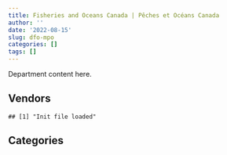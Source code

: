 ```yaml
---
title: Fisheries and Oceans Canada | Pêches et Océans Canada
author: ''
date: '2022-08-15'
slug: dfo-mpo
categories: []
tags: []
---
```


<script src="/rmarkdown-libs/htmlwidgets/htmlwidgets.js"></script>
<link href="/rmarkdown-libs/datatables-css/datatables-crosstalk.css" rel="stylesheet" />
<script src="/rmarkdown-libs/datatables-binding/datatables.js"></script>
<script src="/rmarkdown-libs/jquery/jquery-3.6.0.min.js"></script>
<link href="/rmarkdown-libs/dt-core-bootstrap/css/dataTables.bootstrap.min.css" rel="stylesheet" />
<link href="/rmarkdown-libs/dt-core-bootstrap/css/dataTables.bootstrap.extra.css" rel="stylesheet" />
<script src="/rmarkdown-libs/dt-core-bootstrap/js/jquery.dataTables.min.js"></script>
<script src="/rmarkdown-libs/dt-core-bootstrap/js/dataTables.bootstrap.min.js"></script>
<link href="/rmarkdown-libs/crosstalk/css/crosstalk.min.css" rel="stylesheet" />
<script src="/rmarkdown-libs/crosstalk/js/crosstalk.min.js"></script>
<script src="/rmarkdown-libs/htmlwidgets/htmlwidgets.js"></script>
<link href="/rmarkdown-libs/datatables-css/datatables-crosstalk.css" rel="stylesheet" />
<script src="/rmarkdown-libs/datatables-binding/datatables.js"></script>
<script src="/rmarkdown-libs/jquery/jquery-3.6.0.min.js"></script>
<link href="/rmarkdown-libs/dt-core-bootstrap/css/dataTables.bootstrap.min.css" rel="stylesheet" />
<link href="/rmarkdown-libs/dt-core-bootstrap/css/dataTables.bootstrap.extra.css" rel="stylesheet" />
<script src="/rmarkdown-libs/dt-core-bootstrap/js/jquery.dataTables.min.js"></script>
<script src="/rmarkdown-libs/dt-core-bootstrap/js/dataTables.bootstrap.min.js"></script>
<link href="/rmarkdown-libs/crosstalk/css/crosstalk.min.css" rel="stylesheet" />
<script src="/rmarkdown-libs/crosstalk/js/crosstalk.min.js"></script>

Department content here.

## Vendors

    ## [1] "Init file loaded"

<div id="htmlwidget-1" style="width:100%;height:auto;" class="datatables html-widget"></div>
<script type="application/json" data-for="htmlwidget-1">{"x":{"style":"bootstrap","filter":"none","vertical":false,"data":[["<a href=\"/vendors/2220742_ontario/\">2220742 ONTARIO<\/a>","<a href=\"/vendors/3d_datacomm/\">3D DATACOMM<\/a>","<a href=\"/vendors/4plan_consulting/\">4PLAN CONSULTING<\/a>","<a href=\"/vendors/851791_nwt/\">851791 NWT<\/a>","<a href=\"/vendors/abb/\">ABB<\/a>","<a href=\"/vendors/acart_communications/\">ACART COMMUNICATIONS<\/a>","<a href=\"/vendors/access_2_networks/\">ACCESS 2 NETWORKS<\/a>","<a href=\"/vendors/acklands_grainger/\">ACKLANDS GRAINGER<\/a>","<a href=\"/vendors/adapt_pharma_canada/\">ADAPT PHARMA CANADA<\/a>","<a href=\"/vendors/adobe/\">ADOBE<\/a>","<a href=\"/vendors/adrm_technology_consulting/\">ADRM TECHNOLOGY CONSULTING<\/a>","<a href=\"/vendors/advanced_business_interiors/\">ADVANCED BUSINESS INTERIORS<\/a>","<a href=\"/vendors/advanced_chippewa_technologies/\">ADVANCED CHIPPEWA TECHNOLOGIES<\/a>","<a href=\"/vendors/aecom/\">AECOM<\/a>","<a href=\"/vendors/aero_feu/\">AERO FEU<\/a>","<a href=\"/vendors/afc_industries/\">AFC INDUSTRIES<\/a>","<a href=\"/vendors/afn_engineering/\">AFN ENGINEERING<\/a>","<a href=\"/vendors/agilent/\">AGILENT<\/a>","<a href=\"/vendors/air_tindi/\">AIR TINDI<\/a>","<a href=\"/vendors/airbus/\">AIRBUS<\/a>","<a href=\"/vendors/allied_shipbuilders/\">ALLIED SHIPBUILDERS<\/a>","<a href=\"/vendors/als_canada/\">ALS CANADA<\/a>","<a href=\"/vendors/altis_human_resources/\">ALTIS HUMAN RESOURCES<\/a>","<a href=\"/vendors/alva_construction/\">ALVA CONSTRUCTION<\/a>","<a href=\"/vendors/american_bureau_of_shipping/\">AMERICAN BUREAU OF SHIPPING<\/a>","<a href=\"/vendors/amtek_engineering/\">AMTEK ENGINEERING<\/a>","<a href=\"/vendors/anixter_canada/\">ANIXTER CANADA<\/a>","<a href=\"/vendors/aon_reed_stenhouse/\">AON REED STENHOUSE<\/a>","<a href=\"/vendors/applied_electonics/\">APPLIED ELECTONICS<\/a>","<a href=\"/vendors/apron_fuel_services/\">APRON FUEL SERVICES<\/a>","<a href=\"/vendors/aqua_guard_spill_response/\">AQUA GUARD SPILL RESPONSE<\/a>","<a href=\"/vendors/aqua_lung_canada/\">AQUA LUNG CANADA<\/a>","<a href=\"/vendors/architecture_49/\">ARCHITECTURE 49<\/a>","<a href=\"/vendors/arctic_canada_construction/\">ARCTIC CANADA CONSTRUCTION<\/a>","<a href=\"/vendors/ardent_global/\">ARDENT GLOBAL<\/a>","<a href=\"/vendors/artemp_personnel_services/\">ARTEMP PERSONNEL SERVICES<\/a>","<a href=\"/vendors/asokan_business_interiors/\">ASOKAN BUSINESS INTERIORS<\/a>","<a href=\"/vendors/atco/\">ATCO<\/a>","<a href=\"/vendors/atlantic_business_interiors/\">ATLANTIC BUSINESS INTERIORS<\/a>","<a href=\"/vendors/atlantic_towing/\">ATLANTIC TOWING<\/a>","<a href=\"/vendors/atlantica_mechanical_contractors/\">ATLANTICA MECHANICAL CONTRACTORS<\/a>","<a href=\"/vendors/ats_services/\">ATS SERVICES<\/a>","<a href=\"/vendors/av_tech/\">AV TECH<\/a>","<a href=\"/vendors/avi_spl_canada/\">AVI SPL CANADA<\/a>","<a href=\"/vendors/avjet_holding/\">AVJET HOLDING<\/a>","<a href=\"/vendors/avondale_construction/\">AVONDALE CONSTRUCTION<\/a>","<a href=\"/vendors/azimuth_consulting_group/\">AZIMUTH CONSULTING GROUP<\/a>","<a href=\"/vendors/b_r_enterprises/\">B R ENTERPRISES<\/a>","<a href=\"/vendors/balodis/\">BALODIS<\/a>","<a href=\"/vendors/bargreen_ellingson/\">BARGREEN ELLINGSON<\/a>","<a href=\"/vendors/bc_hydro/\">BC HYDRO<\/a>","<a href=\"/vendors/bdo_canada/\">BDO CANADA<\/a>","<a href=\"/vendors/beaver_air_charter_consultants/\">BEAVER AIR CHARTER CONSULTANTS<\/a>","<a href=\"/vendors/bell_canada/\">BELL CANADA<\/a>","<a href=\"/vendors/bell_textron/\">BELL TEXTRON<\/a>","<a href=\"/vendors/biomerieux_canada/\">BIOMERIEUX CANADA<\/a>","<a href=\"/vendors/bisson_fortin_architecture/\">BISSON FORTIN ARCHITECTURE<\/a>","<a href=\"/vendors/black_mcdonald/\">BLACK MCDONALD<\/a>","<a href=\"/vendors/bluewave_energy/\">BLUEWAVE ENERGY<\/a>","<a href=\"/vendors/blumetric_environmental/\">BLUMETRIC ENVIRONMENTAL<\/a>","<a href=\"/vendors/bmt_fleet_technology/\">BMT FLEET TECHNOLOGY<\/a>","<a href=\"/vendors/bombardier/\">BOMBARDIER<\/a>","<a href=\"/vendors/brandt_tractor/\">BRANDT TRACTOR<\/a>","<a href=\"/vendors/broadnet_telecom/\">BROADNET TELECOM<\/a>","<a href=\"/vendors/broadwater_industries/\">BROADWATER INDUSTRIES<\/a>","<a href=\"/vendors/bronswerk_marine/\">BRONSWERK MARINE<\/a>","<a href=\"/vendors/bronte_construction_port_dalhousie_rehabilitation_trust_account/\">BRONTE CONSTRUCTION PORT DALHOUSIE REHABILITATION TRUST ACCOUNT<\/a>","<a href=\"/vendors/brook_construction/\">BROOK CONSTRUCTION<\/a>","<a href=\"/vendors/brookfield_global_integrated_solutions/\">BROOKFIELD GLOBAL INTEGRATED SOLUTIONS<\/a>","<a href=\"/vendors/bureau_veritas_canada/\">BUREAU VERITAS CANADA<\/a>","<a href=\"/vendors/c_core/\">C CORE<\/a>","<a href=\"/vendors/cae/\">CAE<\/a>","<a href=\"/vendors/calian/\">CALIAN<\/a>","<a href=\"/vendors/campbell_scientific_canada/\">CAMPBELL SCIENTIFIC CANADA<\/a>","<a href=\"/vendors/can_am_platforms_construction/\">CAN AM PLATFORMS CONSTRUCTION<\/a>","<a href=\"/vendors/canadian_corps_of_commissionaires/\">CANADIAN CORPS OF COMMISSIONAIRES<\/a>","<a href=\"/vendors/canadian_fishing_company/\">CANADIAN FISHING COMPANY<\/a>","<a href=\"/vendors/canadian_helicopters/\">CANADIAN HELICOPTERS<\/a>","<a href=\"/vendors/canadian_maritime_engineering/\">CANADIAN MARITIME ENGINEERING<\/a>","<a href=\"/vendors/canadian_north/\">CANADIAN NORTH<\/a>","<a href=\"/vendors/canadyne_technologies/\">CANADYNE TECHNOLOGIES<\/a>","<a href=\"/vendors/canam_ponts_canada/\">CANAM PONTS CANADA<\/a>","<a href=\"/vendors/canon/\">CANON<\/a>","<a href=\"/vendors/cansel_survey_equipment/\">CANSEL SURVEY EQUIPMENT<\/a>","<a href=\"/vendors/carleton_university/\">CARLETON UNIVERSITY<\/a>","<a href=\"/vendors/caro_analytical_services/\">CARO ANALYTICAL SERVICES<\/a>","<a href=\"/vendors/cbci_telecom/\">CBCI TELECOM<\/a>","<a href=\"/vendors/cbcl/\">CBCL<\/a>","<a href=\"/vendors/ccm_construction/\">CCM CONSTRUCTION<\/a>","<a href=\"/vendors/cdw_canada/\">CDW CANADA<\/a>","<a href=\"/vendors/cgi/\">CGI<\/a>","<a href=\"/vendors/chantier_davie_canada/\">CHANTIER DAVIE CANADA<\/a>","<a href=\"/vendors/chantier_naval_forillon/\">CHANTIER NAVAL FORILLON<\/a>","<a href=\"/vendors/charron_human_resources/\">CHARRON HUMAN RESOURCES<\/a>","<a href=\"/vendors/chevron/\">CHEVRON<\/a>","<a href=\"/vendors/cima/\">CIMA<\/a>","<a href=\"/vendors/cistel_technology/\">CISTEL TECHNOLOGY<\/a>","<a href=\"/vendors/click_networks/\">CLICK NETWORKS<\/a>","<a href=\"/vendors/cnw_group/\">CNW GROUP<\/a>","<a href=\"/vendors/coady_construction_excavating/\">COADY CONSTRUCTION EXCAVATING<\/a>","<a href=\"/vendors/coastal_restoration_masonry/\">COASTAL RESTORATION MASONRY<\/a>","<a href=\"/vendors/cofomo/\">COFOMO<\/a>","<a href=\"/vendors/colliers_project_leaders/\">COLLIERS PROJECT LEADERS<\/a>","<a href=\"/vendors/conexsys/\">CONEXSYS<\/a>","<a href=\"/vendors/conoscenti_technologies/\">CONOSCENTI TECHNOLOGIES<\/a>","<a href=\"/vendors/construction_bugere/\">CONSTRUCTION BUGERE<\/a>","<a href=\"/vendors/construction_jessiko/\">CONSTRUCTION JESSIKO<\/a>","<a href=\"/vendors/construction_lfg/\">CONSTRUCTION LFG<\/a>","<a href=\"/vendors/contract_community/\">CONTRACT COMMUNITY<\/a>","<a href=\"/vendors/copcan_civil/\">COPCAN CIVIL<\/a>","<a href=\"/vendors/cossette_communications/\">COSSETTE COMMUNICATIONS<\/a>","<a href=\"/vendors/cpcs_transcom/\">CPCS TRANSCOM<\/a>","<a href=\"/vendors/csdc_systems/\">CSDC SYSTEMS<\/a>","<a href=\"/vendors/cullen_diesel_power/\">CULLEN DIESEL POWER<\/a>","<a href=\"/vendors/cummins_canada/\">CUMMINS CANADA<\/a>","<a href=\"/vendors/d_f_barnes/\">D F BARNES<\/a>","<a href=\"/vendors/daimler/\">DAIMLER<\/a>","<a href=\"/vendors/dalcon_constructors/\">DALCON CONSTRUCTORS<\/a>","<a href=\"/vendors/dalhousie_university/\">DALHOUSIE UNIVERSITY<\/a>","<a href=\"/vendors/dalian_enterprises/\">DALIAN ENTERPRISES<\/a>","<a href=\"/vendors/dasco_equipment/\">DASCO EQUIPMENT<\/a>","<a href=\"/vendors/dbc_marine_safety_systems/\">DBC MARINE SAFETY SYSTEMS<\/a>","<a href=\"/vendors/dean_construction_company/\">DEAN CONSTRUCTION COMPANY<\/a>","<a href=\"/vendors/decisive_technologies/\">DECISIVE TECHNOLOGIES<\/a>","<a href=\"/vendors/delco_automation/\">DELCO AUTOMATION<\/a>","<a href=\"/vendors/dell_computer/\">DELL COMPUTER<\/a>","<a href=\"/vendors/deloitte_and_touche/\">DELOITTE AND TOUCHE<\/a>","<a href=\"/vendors/dew_engineering/\">DEW ENGINEERING<\/a>","<a href=\"/vendors/df_barnes_services/\">DF BARNES SERVICES<\/a>","<a href=\"/vendors/dillon_consulting/\">DILLON CONSULTING<\/a>","<a href=\"/vendors/dls_technology/\">DLS TECHNOLOGY<\/a>","<a href=\"/vendors/donna_cona/\">DONNA CONA<\/a>","<a href=\"/vendors/dragage_im/\">DRAGAGE IM<\/a>","<a href=\"/vendors/dragage_ocean_dsm/\">DRAGAGE OCEAN DSM<\/a>","<a href=\"/vendors/dss_marine/\">DSS MARINE<\/a>","<a href=\"/vendors/dymech_engineering/\">DYMECH ENGINEERING<\/a>","<a href=\"/vendors/dynamic_construction/\">DYNAMIC CONSTRUCTION<\/a>","<a href=\"/vendors/dynamic_facility_services/\">DYNAMIC FACILITY SERVICES<\/a>","<a href=\"/vendors/dynamic_personnel_consultants/\">DYNAMIC PERSONNEL CONSULTANTS<\/a>","<a href=\"/vendors/east_elgin_concrete_forming/\">EAST ELGIN CONCRETE FORMING<\/a>","<a href=\"/vendors/ebc/\">EBC<\/a>","<a href=\"/vendors/ebsco_canada/\">EBSCO CANADA<\/a>","<a href=\"/vendors/eclipsys_solutions/\">ECLIPSYS SOLUTIONS<\/a>","<a href=\"/vendors/eco_technologies/\">ECO TECHNOLOGIES<\/a>","<a href=\"/vendors/ecole_de_langues_abce/\">ECOLE DE LANGUES ABCE<\/a>","<a href=\"/vendors/edward_collins_contracting/\">EDWARD COLLINS CONTRACTING<\/a>","<a href=\"/vendors/ekos_research_associates/\">EKOS RESEARCH ASSOCIATES<\/a>","<a href=\"/vendors/elsevier/\">ELSEVIER<\/a>","<a href=\"/vendors/emcon_services/\">EMCON SERVICES<\/a>","<a href=\"/vendors/emergent_biosolutions/\">EMERGENT BIOSOLUTIONS<\/a>","<a href=\"/vendors/englobe/\">ENGLOBE<\/a>","<a href=\"/vendors/environics_research_group/\">ENVIRONICS RESEARCH GROUP<\/a>","<a href=\"/vendors/eperformance/\">EPERFORMANCE<\/a>","<a href=\"/vendors/esri/\">ESRI<\/a>","<a href=\"/vendors/excavation_rene_st_pierre_eng/\">EXCAVATION RENE ST PIERRE ENG<\/a>","<a href=\"/vendors/excel_human_resources/\">EXCEL HUMAN RESOURCES<\/a>","<a href=\"/vendors/exp_services/\">EXP SERVICES<\/a>","<a href=\"/vendors/fast_forward_french/\">FAST FORWARD FRENCH<\/a>","<a href=\"/vendors/fast_track_staffing/\">FAST TRACK STAFFING<\/a>","<a href=\"/vendors/federal_express_canada/\">FEDERAL EXPRESS CANADA<\/a>","<a href=\"/vendors/felix_technology/\">FELIX TECHNOLOGY<\/a>","<a href=\"/vendors/fish_food_and_allied_workers/\">FISH FOOD AND ALLIED WORKERS<\/a>","<a href=\"/vendors/fleetway/\">FLEETWAY<\/a>","<a href=\"/vendors/floyd_s_construction/\">FLOYD S CONSTRUCTION<\/a>","<a href=\"/vendors/flynn_canada/\">FLYNN CANADA<\/a>","<a href=\"/vendors/ford_motor_company/\">FORD MOTOR COMPANY<\/a>","<a href=\"/vendors/francis_canada_truck_centre/\">FRANCIS CANADA TRUCK CENTRE<\/a>","<a href=\"/vendors/freebalance/\">FREEBALANCE<\/a>","<a href=\"/vendors/frequentis_canada/\">FREQUENTIS CANADA<\/a>","<a href=\"/vendors/frosti_fishing/\">FROSTI FISHING<\/a>","<a href=\"/vendors/fugro_geosurveys/\">FUGRO GEOSURVEYS<\/a>","<a href=\"/vendors/fundy_contractors/\">FUNDY CONTRACTORS<\/a>","<a href=\"/vendors/gamble_technologies/\">GAMBLE TECHNOLOGIES<\/a>","<a href=\"/vendors/gap_wireless/\">GAP WIRELESS<\/a>","<a href=\"/vendors/garlock_of_canada_operating_as_fairbanks_morse_engine/\">GARLOCK OF CANADA OPERATING AS FAIRBANKS MORSE ENGINE<\/a>","<a href=\"/vendors/gartner/\">GARTNER<\/a>","<a href=\"/vendors/gateway_mechanical_services/\">GATEWAY MECHANICAL SERVICES<\/a>","<a href=\"/vendors/gaudette_s_transit_mix/\">GAUDETTE S TRANSIT MIX<\/a>","<a href=\"/vendors/gc_strategies/\">GC STRATEGIES<\/a>","<a href=\"/vendors/gdi_services/\">GDI SERVICES<\/a>","<a href=\"/vendors/gemtec/\">GEMTEC<\/a>","<a href=\"/vendors/general_motors/\">GENERAL MOTORS<\/a>","<a href=\"/vendors/genesis_integration/\">GENESIS INTEGRATION<\/a>","<a href=\"/vendors/genome_quebec/\">GENOME QUEBEC<\/a>","<a href=\"/vendors/geospectrum_technologies/\">GEOSPECTRUM TECHNOLOGIES<\/a>","<a href=\"/vendors/gestion_aj/\">GESTION AJ<\/a>","<a href=\"/vendors/getinge_canada/\">GETINGE CANADA<\/a>","<a href=\"/vendors/gfl_environmental/\">GFL ENVIRONMENTAL<\/a>","<a href=\"/vendors/ghd/\">GHD<\/a>","<a href=\"/vendors/gilmore_reproductions/\">GILMORE REPRODUCTIONS<\/a>","<a href=\"/vendors/glasshouse_systems/\">GLASSHOUSE SYSTEMS<\/a>","<a href=\"/vendors/global_knowledge/\">GLOBAL KNOWLEDGE<\/a>","<a href=\"/vendors/global_upholstery/\">GLOBAL UPHOLSTERY<\/a>","<a href=\"/vendors/go_deep_international/\">GO DEEP INTERNATIONAL<\/a>","<a href=\"/vendors/golder_associates/\">GOLDER ASSOCIATES<\/a>","<a href=\"/vendors/goss_gilroy/\">GOSS GILROY<\/a>","<a href=\"/vendors/graham_construction/\">GRAHAM CONSTRUCTION<\/a>","<a href=\"/vendors/grand_toy/\">GRAND TOY<\/a>","<a href=\"/vendors/granite_management/\">GRANITE MANAGEMENT<\/a>","<a href=\"/vendors/graybridge_international_consulting/\">GRAYBRIDGE INTERNATIONAL CONSULTING<\/a>","<a href=\"/vendors/great_slave_helicopters/\">GREAT SLAVE HELICOPTERS<\/a>","<a href=\"/vendors/greendale_resources/\">GREENDALE RESOURCES<\/a>","<a href=\"/vendors/griffin_engineered_systems/\">GRIFFIN ENGINEERED SYSTEMS<\/a>","<a href=\"/vendors/groupe_energie_bdl/\">GROUPE ENERGIE BDL<\/a>","<a href=\"/vendors/harbourside_engineering_consultants/\">HARBOURSIDE ENGINEERING CONSULTANTS<\/a>","<a href=\"/vendors/hawboldt_industries/\">HAWBOLDT INDUSTRIES<\/a>","<a href=\"/vendors/haworth/\">HAWORTH<\/a>","<a href=\"/vendors/heavy_metal_marine/\">HEAVY METAL MARINE<\/a>","<a href=\"/vendors/heddle_marine_services/\">HEDDLE MARINE SERVICES<\/a>","<a href=\"/vendors/hemmera_envirochem/\">HEMMERA ENVIROCHEM<\/a>","<a href=\"/vendors/hercules_slr/\">HERCULES SLR<\/a>","<a href=\"/vendors/herring_conservation_and_research_society/\">HERRING CONSERVATION AND RESEARCH SOCIETY<\/a>","<a href=\"/vendors/hewlett_packard/\">HEWLETT PACKARD<\/a>","<a href=\"/vendors/hike_metal_products/\">HIKE METAL PRODUCTS<\/a>","<a href=\"/vendors/hitrac/\">HITRAC<\/a>","<a href=\"/vendors/honeywell/\">HONEYWELL<\/a>","<a href=\"/vendors/horizant/\">HORIZANT<\/a>","<a href=\"/vendors/hoskin_scientific/\">HOSKIN SCIENTIFIC<\/a>","<a href=\"/vendors/houle_electric/\">HOULE ELECTRIC<\/a>","<a href=\"/vendors/human_logistics/\">HUMAN LOGISTICS<\/a>","<a href=\"/vendors/hypertec/\">HYPERTEC<\/a>","<a href=\"/vendors/hyundai_auto_canada/\">HYUNDAI AUTO CANADA<\/a>","<a href=\"/vendors/ibm_canada/\">IBM CANADA<\/a>","<a href=\"/vendors/ifathom/\">IFATHOM<\/a>","<a href=\"/vendors/ihs_global/\">IHS GLOBAL<\/a>","<a href=\"/vendors/iic_technologies/\">IIC TECHNOLOGIES<\/a>","<a href=\"/vendors/illumina_canada/\">ILLUMINA CANADA<\/a>","<a href=\"/vendors/imperial_oil/\">IMPERIAL OIL<\/a>","<a href=\"/vendors/imtech_marine_canada/\">IMTECH MARINE CANADA<\/a>","<a href=\"/vendors/indal_technologies/\">INDAL TECHNOLOGIES<\/a>","<a href=\"/vendors/industra_construction/\">INDUSTRA CONSTRUCTION<\/a>","<a href=\"/vendors/industries_ocean/\">INDUSTRIES OCEAN<\/a>","<a href=\"/vendors/info_tech_research_group/\">INFO TECH RESEARCH GROUP<\/a>","<a href=\"/vendors/inland_audio_visual/\">INLAND AUDIO VISUAL<\/a>","<a href=\"/vendors/innovasea_marine_systems_canada/\">INNOVASEA MARINE SYSTEMS CANADA<\/a>","<a href=\"/vendors/insa/\">INSA<\/a>","<a href=\"/vendors/intercon_marine/\">INTERCON MARINE<\/a>","<a href=\"/vendors/intergraph_canada/\">INTERGRAPH CANADA<\/a>","<a href=\"/vendors/ipss/\">IPSS<\/a>","<a href=\"/vendors/iron_mountain/\">IRON MOUNTAIN<\/a>","<a href=\"/vendors/irving_oil/\">IRVING OIL<\/a>","<a href=\"/vendors/irving_shipbuilding/\">IRVING SHIPBUILDING<\/a>","<a href=\"/vendors/it_net_consultants/\">IT NET CONSULTANTS<\/a>","<a href=\"/vendors/itex/\">ITEX<\/a>","<a href=\"/vendors/j_j_trailers_manufacturers_and_sales/\">J J TRAILERS MANUFACTURERS AND SALES<\/a>","<a href=\"/vendors/j_l_richards_associates/\">J L RICHARDS ASSOCIATES<\/a>","<a href=\"/vendors/j_o_thomas_associates/\">J O THOMAS ASSOCIATES<\/a>","<a href=\"/vendors/jasco_applied_sciences_canada/\">JASCO APPLIED SCIENCES CANADA<\/a>","<a href=\"/vendors/jastram_engineering/\">JASTRAM ENGINEERING<\/a>","<a href=\"/vendors/jjm_construction/\">JJM CONSTRUCTION<\/a>","<a href=\"/vendors/john_wiley_sons/\">JOHN WILEY SONS<\/a>","<a href=\"/vendors/johnson_s_construction/\">JOHNSON S CONSTRUCTION<\/a>","<a href=\"/vendors/joseph_elie/\">JOSEPH ELIE<\/a>","<a href=\"/vendors/jumping_elephants/\">JUMPING ELEPHANTS<\/a>","<a href=\"/vendors/kanter_marine/\">KANTER MARINE<\/a>","<a href=\"/vendors/kaycom/\">KAYCOM<\/a>","<a href=\"/vendors/kenn_borek_air/\">KENN BOREK AIR<\/a>","<a href=\"/vendors/ketza_pacific_construction/\">KETZA PACIFIC CONSTRUCTION<\/a>","<a href=\"/vendors/keysight_technologies_canada/\">KEYSIGHT TECHNOLOGIES CANADA<\/a>","<a href=\"/vendors/keystone_environmental/\">KEYSTONE ENVIRONMENTAL<\/a>","<a href=\"/vendors/keystone_supplies_international/\">KEYSTONE SUPPLIES INTERNATIONAL<\/a>","<a href=\"/vendors/kinetic_construction/\">KINETIC CONSTRUCTION<\/a>","<a href=\"/vendors/kms_industries/\">KMS INDUSTRIES<\/a>","<a href=\"/vendors/kone/\">KONE<\/a>","<a href=\"/vendors/kongsberg/\">KONGSBERG<\/a>","<a href=\"/vendors/konica_minolta_business_solutions/\">KONICA MINOLTA BUSINESS SOLUTIONS<\/a>","<a href=\"/vendors/kpmg/\">KPMG<\/a>","<a href=\"/vendors/kubota_canada/\">KUBOTA CANADA<\/a>","<a href=\"/vendors/kudlik_construction/\">KUDLIK CONSTRUCTION<\/a>","<a href=\"/vendors/l3harris/\">L3HARRIS<\/a>","<a href=\"/vendors/landco_construction/\">LANDCO CONSTRUCTION<\/a>","<a href=\"/vendors/language_research_development_group/\">LANGUAGE RESEARCH DEVELOPMENT GROUP<\/a>","<a href=\"/vendors/lannick_contract_solutions/\">LANNICK CONTRACT SOLUTIONS<\/a>","<a href=\"/vendors/lansdowne_technologies/\">LANSDOWNE TECHNOLOGIES<\/a>","<a href=\"/vendors/laurentian_technologies/\">LAURENTIAN TECHNOLOGIES<\/a>","<a href=\"/vendors/laval_lab/\">LAVAL LAB<\/a>","<a href=\"/vendors/lengkeek_vessel_engineering/\">LENGKEEK VESSEL ENGINEERING<\/a>","<a href=\"/vendors/les_constructions_binet/\">LES CONSTRUCTIONS BINET<\/a>","<a href=\"/vendors/les_constructions_des_iles/\">LES CONSTRUCTIONS DES ILES<\/a>","<a href=\"/vendors/les_entreprises_p_e_c/\">LES ENTREPRISES P E C<\/a>","<a href=\"/vendors/les_huiles_desroches/\">LES HUILES DESROCHES<\/a>","<a href=\"/vendors/les_installations_electriques/\">LES INSTALLATIONS ELECTRIQUES<\/a>","<a href=\"/vendors/leslie_benn_contracting/\">LESLIE BENN CONTRACTING<\/a>","<a href=\"/vendors/levitt_safety/\">LEVITT SAFETY<\/a>","<a href=\"/vendors/liebherr_canada/\">LIEBHERR CANADA<\/a>","<a href=\"/vendors/life_technologies/\">LIFE TECHNOLOGIES<\/a>","<a href=\"/vendors/lionbridge/\">LIONBRIDGE<\/a>","<a href=\"/vendors/lloyd_s_register_canada/\">LLOYD S REGISTER CANADA<\/a>","<a href=\"/vendors/lockheed_martin/\">LOCKHEED MARTIN<\/a>","<a href=\"/vendors/lumina_it/\">LUMINA IT<\/a>","<a href=\"/vendors/luxton_construction/\">LUXTON CONSTRUCTION<\/a>","<a href=\"/vendors/macdonald_dettwiler_and_associates/\">MACDONALD DETTWILER AND ASSOCIATES<\/a>","<a href=\"/vendors/mackinnon_and_olding/\">MACKINNON AND OLDING<\/a>","<a href=\"/vendors/madsen_diesel_turbine/\">MADSEN DIESEL TURBINE<\/a>","<a href=\"/vendors/man_energy_solutions_canada/\">MAN ENERGY SOLUTIONS CANADA<\/a>","<a href=\"/vendors/manulife/\">MANULIFE<\/a>","<a href=\"/vendors/maplesoft_consulting/\">MAPLESOFT CONSULTING<\/a>","<a href=\"/vendors/marine_contractors/\">MARINE CONTRACTORS<\/a>","<a href=\"/vendors/marine_recycling/\">MARINE RECYCLING<\/a>","<a href=\"/vendors/matcon_environmental/\">MATCON ENVIRONMENTAL<\/a>","<a href=\"/vendors/maverin/\">MAVERIN<\/a>","<a href=\"/vendors/maxxam_analytics/\">MAXXAM ANALYTICS<\/a>","<a href=\"/vendors/mcelhanney_associates/\">MCELHANNEY ASSOCIATES<\/a>","<a href=\"/vendors/mcgregor_geoscience/\">MCGREGOR GEOSCIENCE<\/a>","<a href=\"/vendors/mcw_custom_energy_solutions/\">MCW CUSTOM ENERGY SOLUTIONS<\/a>","<a href=\"/vendors/medi_select/\">MEDI SELECT<\/a>","<a href=\"/vendors/mercury_marine/\">MERCURY MARINE<\/a>","<a href=\"/vendors/messa_computing/\">MESSA COMPUTING<\/a>","<a href=\"/vendors/metalcraft_marine/\">METALCRAFT MARINE<\/a>","<a href=\"/vendors/metocean_telematics/\">METOCEAN TELEMATICS<\/a>","<a href=\"/vendors/michael_wager_consulting/\">MICHAEL WAGER CONSULTING<\/a>","<a href=\"/vendors/microsoft_canada/\">MICROSOFT CANADA<\/a>","<a href=\"/vendors/mid_canada_mod_center/\">MID CANADA MOD CENTER<\/a>","<a href=\"/vendors/mid_valley_construction/\">MID VALLEY CONSTRUCTION<\/a>","<a href=\"/vendors/millbrook_tactical/\">MILLBROOK TACTICAL<\/a>","<a href=\"/vendors/mindwire_systems/\">MINDWIRE SYSTEMS<\/a>","<a href=\"/vendors/ministry_of_finance/\">MINISTRY OF FINANCE<\/a>","<a href=\"/vendors/mishkumi_technologies/\">MISHKUMI TECHNOLOGIES<\/a>","<a href=\"/vendors/mitsubishi_motor_sales/\">MITSUBISHI MOTOR SALES<\/a>","<a href=\"/vendors/mnp/\">MNP<\/a>","<a href=\"/vendors/mobile_resource_group/\">MOBILE RESOURCE GROUP<\/a>","<a href=\"/vendors/modis_canada/\">MODIS CANADA<\/a>","<a href=\"/vendors/morrison_hershfield/\">MORRISON HERSHFIELD<\/a>","<a href=\"/vendors/motorola_solutions_canada/\">MOTOROLA SOLUTIONS CANADA<\/a>","<a href=\"/vendors/mtm_2_contracting/\">MTM 2 CONTRACTING<\/a>","<a href=\"/vendors/mustang_survival/\">MUSTANG SURVIVAL<\/a>","<a href=\"/vendors/n12_consulting/\">N12 CONSULTING<\/a>","<a href=\"/vendors/nattiq/\">NATTIQ<\/a>","<a href=\"/vendors/nav_canada/\">NAV CANADA<\/a>","<a href=\"/vendors/navamar/\">NAVAMAR<\/a>","<a href=\"/vendors/navtech/\">NAVTECH<\/a>","<a href=\"/vendors/newdock_st_john_s_dockyard/\">NEWDOCK ST JOHN S DOCKYARD<\/a>","<a href=\"/vendors/newfound_recruiting/\">NEWFOUND RECRUITING<\/a>","<a href=\"/vendors/nisha_techonologies/\">NISHA TECHONOLOGIES<\/a>","<a href=\"/vendors/nissan_canada/\">NISSAN CANADA<\/a>","<a href=\"/vendors/nitam_solutions/\">NITAM SOLUTIONS<\/a>","<a href=\"/vendors/north_atlantic_petroleum/\">NORTH ATLANTIC PETROLEUM<\/a>","<a href=\"/vendors/northern_construction/\">NORTHERN CONSTRUCTION<\/a>","<a href=\"/vendors/northrop_grumman/\">NORTHROP GRUMMAN<\/a>","<a href=\"/vendors/northwest_marine_technology/\">NORTHWEST MARINE TECHNOLOGY<\/a>","<a href=\"/vendors/northwestel/\">NORTHWESTEL<\/a>","<a href=\"/vendors/nortrax_canada/\">NORTRAX CANADA<\/a>","<a href=\"/vendors/nova_networks/\">NOVA NETWORKS<\/a>","<a href=\"/vendors/nova_scotia_power/\">NOVA SCOTIA POWER<\/a>","<a href=\"/vendors/number_ten_architectural_group/\">NUMBER TEN ARCHITECTURAL GROUP<\/a>","<a href=\"/vendors/olin/\">OLIN<\/a>","<a href=\"/vendors/omnitech_electronics/\">OMNITECH ELECTRONICS<\/a>","<a href=\"/vendors/online_constructors/\">ONLINE CONSTRUCTORS<\/a>","<a href=\"/vendors/onx_enterprise_solutions/\">ONX ENTERPRISE SOLUTIONS<\/a>","<a href=\"/vendors/openframe_technologies/\">OPENFRAME TECHNOLOGIES<\/a>","<a href=\"/vendors/opentext/\">OPENTEXT<\/a>","<a href=\"/vendors/oracle_canada/\">ORACLE CANADA<\/a>","<a href=\"/vendors/p_b_entreprises/\">P B ENTREPRISES<\/a>","<a href=\"/vendors/p_k_welding_fabricators/\">P K WELDING FABRICATORS<\/a>","<a href=\"/vendors/pacific_industrial_marine/\">PACIFIC INDUSTRIAL MARINE<\/a>","<a href=\"/vendors/pacific_safety_products/\">PACIFIC SAFETY PRODUCTS<\/a>","<a href=\"/vendors/pal_aerospace/\">PAL AEROSPACE<\/a>","<a href=\"/vendors/paladin_group/\">PALADIN GROUP<\/a>","<a href=\"/vendors/palfinger_marine/\">PALFINGER MARINE<\/a>","<a href=\"/vendors/parkland_refining/\">PARKLAND REFINING<\/a>","<a href=\"/vendors/pattison_sign_group/\">PATTISON SIGN GROUP<\/a>","<a href=\"/vendors/pennecon/\">PENNECON<\/a>","<a href=\"/vendors/pepco/\">PEPCO<\/a>","<a href=\"/vendors/petrovalue_products/\">PETROVALUE PRODUCTS<\/a>","<a href=\"/vendors/phaselock_systems_international/\">PHASELOCK SYSTEMS INTERNATIONAL<\/a>","<a href=\"/vendors/pitney_bowes/\">PITNEY BOWES<\/a>","<a href=\"/vendors/pleiad_canada/\">PLEIAD CANADA<\/a>","<a href=\"/vendors/podolinsky_equipment/\">PODOLINSKY EQUIPMENT<\/a>","<a href=\"/vendors/point_hope_maritime/\">POINT HOPE MARITIME<\/a>","<a href=\"/vendors/polaris_industries/\">POLARIS INDUSTRIES<\/a>","<a href=\"/vendors/portage_personnel/\">PORTAGE PERSONNEL<\/a>","<a href=\"/vendors/pra/\">PRA<\/a>","<a href=\"/vendors/precisionerp/\">PRECISIONERP<\/a>","<a href=\"/vendors/pricewaterhouse_coopers/\">PRICEWATERHOUSE COOPERS<\/a>","<a href=\"/vendors/printers_plus/\">PRINTERS PLUS<\/a>","<a href=\"/vendors/procom_consultants/\">PROCOM CONSULTANTS<\/a>","<a href=\"/vendors/promaxis/\">PROMAXIS<\/a>","<a href=\"/vendors/proquest/\">PROQUEST<\/a>","<a href=\"/vendors/prosci_canada/\">PROSCI CANADA<\/a>","<a href=\"/vendors/protak_consulting_group/\">PROTAK CONSULTING GROUP<\/a>","<a href=\"/vendors/purespirit_solutions/\">PURESPIRIT SOLUTIONS<\/a>","<a href=\"/vendors/qiagen/\">QIAGEN<\/a>","<a href=\"/vendors/qinetiq/\">QINETIQ<\/a>","<a href=\"/vendors/qmr/\">QMR<\/a>","<a href=\"/vendors/quantum_management_services/\">QUANTUM MANAGEMENT SERVICES<\/a>","<a href=\"/vendors/quintet_consulting/\">QUINTET CONSULTING<\/a>","<a href=\"/vendors/r_j_macisaac_construction/\">R J MACISAAC CONSTRUCTION<\/a>","<a href=\"/vendors/randstad/\">RANDSTAD<\/a>","<a href=\"/vendors/raymond_chabot_grant_thornton/\">RAYMOND CHABOT GRANT THORNTON<\/a>","<a href=\"/vendors/raytheon/\">RAYTHEON<\/a>","<a href=\"/vendors/redi_form_construction/\">REDI FORM CONSTRUCTION<\/a>","<a href=\"/vendors/reformar/\">REFORMAR<\/a>","<a href=\"/vendors/reparations_navales_et_industrielles_ocean/\">REPARATIONS NAVALES ET INDUSTRIELLES OCEAN<\/a>","<a href=\"/vendors/republic_architecture/\">REPUBLIC ARCHITECTURE<\/a>","<a href=\"/vendors/rheinmetall/\">RHEINMETALL<\/a>","<a href=\"/vendors/riggs_engineering/\">RIGGS ENGINEERING<\/a>","<a href=\"/vendors/risk_sciences_international/\">RISK SCIENCES INTERNATIONAL<\/a>","<a href=\"/vendors/rjg_construction/\">RJG CONSTRUCTION<\/a>","<a href=\"/vendors/rogers/\">ROGERS<\/a>","<a href=\"/vendors/rohde_schwarz_canada/\">ROHDE SCHWARZ CANADA<\/a>","<a href=\"/vendors/rondar/\">RONDAR<\/a>","<a href=\"/vendors/rosborough_boats/\">ROSBOROUGH BOATS<\/a>","<a href=\"/vendors/russel_metals/\">RUSSEL METALS<\/a>","<a href=\"/vendors/sani_sable_lb/\">SANI SABLE LB<\/a>","<a href=\"/vendors/sap/\">SAP<\/a>","<a href=\"/vendors/sas_institute/\">SAS INSTITUTE<\/a>","<a href=\"/vendors/sca_shipping_consultants_associated/\">SCA SHIPPING CONSULTANTS ASSOCIATED<\/a>","<a href=\"/vendors/seacoast_marine_electronics/\">SEACOAST MARINE ELECTRONICS<\/a>","<a href=\"/vendors/seawatch/\">SEAWATCH<\/a>","<a href=\"/vendors/seawaves_development_services/\">SEAWAVES DEVELOPMENT SERVICES<\/a>","<a href=\"/vendors/seguin_morris/\">SEGUIN MORRIS<\/a>","<a href=\"/vendors/serco/\">SERCO<\/a>","<a href=\"/vendors/sgs_axys_analytical_services/\">SGS AXYS ANALYTICAL SERVICES<\/a>","<a href=\"/vendors/sharp_electronics/\">SHARP ELECTRONICS<\/a>","<a href=\"/vendors/shell_canada_products/\">SHELL CANADA PRODUCTS<\/a>","<a href=\"/vendors/shm_canada_consulting/\">SHM CANADA CONSULTING<\/a>","<a href=\"/vendors/si_systems/\">SI SYSTEMS<\/a>","<a href=\"/vendors/siemens/\">SIEMENS<\/a>","<a href=\"/vendors/sierra_systems_group/\">SIERRA SYSTEMS GROUP<\/a>","<a href=\"/vendors/simex_defence/\">SIMEX DEFENCE<\/a>","<a href=\"/vendors/simplex_grinnell/\">SIMPLEX GRINNELL<\/a>","<a href=\"/vendors/slr_consulting_canada/\">SLR CONSULTING CANADA<\/a>","<a href=\"/vendors/snc_lavalin/\">SNC LAVALIN<\/a>","<a href=\"/vendors/softchoice/\">SOFTCHOICE<\/a>","<a href=\"/vendors/softsim_technologies/\">SOFTSIM TECHNOLOGIES<\/a>","<a href=\"/vendors/sra_staffing_solutions/\">SRA STAFFING SOLUTIONS<\/a>","<a href=\"/vendors/st_john_ambulance/\">ST JOHN AMBULANCE<\/a>","<a href=\"/vendors/stantec/\">STANTEC<\/a>","<a href=\"/vendors/sterling_fuels/\">STERLING FUELS<\/a>","<a href=\"/vendors/stoneworks_technologies/\">STONEWORKS TECHNOLOGIES<\/a>","<a href=\"/vendors/stratos/\">STRATOS<\/a>","<a href=\"/vendors/subaru_canada/\">SUBARU CANADA<\/a>","<a href=\"/vendors/suncor_energy/\">SUNCOR ENERGY<\/a>","<a href=\"/vendors/sutherland_excavating/\">SUTHERLAND EXCAVATING<\/a>","<a href=\"/vendors/systemscope/\">SYSTEMSCOPE<\/a>","<a href=\"/vendors/technorem/\">TECHNOREM<\/a>","<a href=\"/vendors/techsol_marine/\">TECHSOL MARINE<\/a>","<a href=\"/vendors/teknion/\">TEKNION<\/a>","<a href=\"/vendors/teksystems_canada/\">TEKSYSTEMS CANADA<\/a>","<a href=\"/vendors/telecom_computer_services/\">TELECOM COMPUTER SERVICES<\/a>","<a href=\"/vendors/teledyne/\">TELEDYNE<\/a>","<a href=\"/vendors/telesat/\">TELESAT<\/a>","<a href=\"/vendors/telus_canada/\">TELUS CANADA<\/a>","<a href=\"/vendors/tenaquip/\">TENAQUIP<\/a>","<a href=\"/vendors/tervita/\">TERVITA<\/a>","<a href=\"/vendors/testforce_systems/\">TESTFORCE SYSTEMS<\/a>","<a href=\"/vendors/tetra_tech/\">TETRA TECH<\/a>","<a href=\"/vendors/thales/\">THALES<\/a>","<a href=\"/vendors/the_aim_group/\">THE AIM GROUP<\/a>","<a href=\"/vendors/the_halifax_group/\">THE HALIFAX GROUP<\/a>","<a href=\"/vendors/the_it_broker/\">THE IT BROKER<\/a>","<a href=\"/vendors/the_masha_krupp_translation_group/\">THE MASHA KRUPP TRANSLATION GROUP<\/a>","<a href=\"/vendors/the_mathworks/\">THE MATHWORKS<\/a>","<a href=\"/vendors/the_right_door_consulting/\">THE RIGHT DOOR CONSULTING<\/a>","<a href=\"/vendors/the_vcan_group/\">THE VCAN GROUP<\/a>","<a href=\"/vendors/thermo_fisher_scientific/\">THERMO FISHER SCIENTIFIC<\/a>","<a href=\"/vendors/thomas_schmidt/\">THOMAS SCHMIDT<\/a>","<a href=\"/vendors/thyssenkrupp_elevator/\">THYSSENKRUPP ELEVATOR<\/a>","<a href=\"/vendors/titan_boats/\">TITAN BOATS<\/a>","<a href=\"/vendors/titanium_construction/\">TITANIUM CONSTRUCTION<\/a>","<a href=\"/vendors/toromont/\">TOROMONT<\/a>","<a href=\"/vendors/toyota_canada/\">TOYOTA CANADA<\/a>","<a href=\"/vendors/traductions_pierre_cloutier/\">TRADUCTIONS PIERRE CLOUTIER<\/a>","<a href=\"/vendors/trainor_mechanical_contractors/\">TRAINOR MECHANICAL CONTRACTORS<\/a>","<a href=\"/vendors/traugott_building_contractors/\">TRAUGOTT BUILDING CONTRACTORS<\/a>","<a href=\"/vendors/traytown_builders/\">TRAYTOWN BUILDERS<\/a>","<a href=\"/vendors/trident_construction/\">TRIDENT CONSTRUCTION<\/a>","<a href=\"/vendors/trm_technologies/\">TRM TECHNOLOGIES<\/a>","<a href=\"/vendors/troy_life_fire_safety/\">TROY LIFE FIRE SAFETY<\/a>","<a href=\"/vendors/tundra_technical_solutions/\">TUNDRA TECHNICAL SOLUTIONS<\/a>","<a href=\"/vendors/turtle_island_staffing/\">TURTLE ISLAND STAFFING<\/a>","<a href=\"/vendors/tyco_integrated_fire_security/\">TYCO INTEGRATED FIRE SECURITY<\/a>","<a href=\"/vendors/unisource/\">UNISOURCE<\/a>","<a href=\"/vendors/unisync_group/\">UNISYNC GROUP<\/a>","<a href=\"/vendors/united_rentals_of_canada/\">UNITED RENTALS OF CANADA<\/a>","<a href=\"/vendors/universal_helicopters/\">UNIVERSAL HELICOPTERS<\/a>","<a href=\"/vendors/universite_laval/\">UNIVERSITE LAVAL<\/a>","<a href=\"/vendors/university_of_alberta/\">UNIVERSITY OF ALBERTA<\/a>","<a href=\"/vendors/university_of_british_columbia/\">UNIVERSITY OF BRITISH COLUMBIA<\/a>","<a href=\"/vendors/university_of_calgary/\">UNIVERSITY OF CALGARY<\/a>","<a href=\"/vendors/university_of_guelph/\">UNIVERSITY OF GUELPH<\/a>","<a href=\"/vendors/university_of_new_brunswick/\">UNIVERSITY OF NEW BRUNSWICK<\/a>","<a href=\"/vendors/university_of_ottawa/\">UNIVERSITY OF OTTAWA<\/a>","<a href=\"/vendors/university_of_regina/\">UNIVERSITY OF REGINA<\/a>","<a href=\"/vendors/university_of_toronto/\">UNIVERSITY OF TORONTO<\/a>","<a href=\"/vendors/university_of_waterloo/\">UNIVERSITY OF WATERLOO<\/a>","<a href=\"/vendors/university_of_western_ontario/\">UNIVERSITY OF WESTERN ONTARIO<\/a>","<a href=\"/vendors/vaisala_canada/\">VAISALA CANADA<\/a>","<a href=\"/vendors/valcom_consulting/\">VALCOM CONSULTING<\/a>","<a href=\"/vendors/vancouver_drydock_company/\">VANCOUVER DRYDOCK COMPANY<\/a>","<a href=\"/vendors/vancouver_pile_driving/\">VANCOUVER PILE DRIVING<\/a>","<a href=\"/vendors/vancouver_shipyards/\">VANCOUVER SHIPYARDS<\/a>","<a href=\"/vendors/veritaaq_technology_house/\">VERITAAQ TECHNOLOGY HOUSE<\/a>","<a href=\"/vendors/verreault_navigation/\">VERREAULT NAVIGATION<\/a>","<a href=\"/vendors/vfa_canada/\">VFA CANADA<\/a>","<a href=\"/vendors/vwr_international/\">VWR INTERNATIONAL<\/a>","<a href=\"/vendors/wajax/\">WAJAX<\/a>","<a href=\"/vendors/wartsila/\">WARTSILA<\/a>","<a href=\"/vendors/waters/\">WATERS<\/a>","<a href=\"/vendors/weatherhaven_canada/\">WEATHERHAVEN CANADA<\/a>","<a href=\"/vendors/webster_electric/\">WEBSTER ELECTRIC<\/a>","<a href=\"/vendors/weir_canada/\">WEIR CANADA<\/a>","<a href=\"/vendors/wesco_distribution_canada/\">WESCO DISTRIBUTION CANADA<\/a>","<a href=\"/vendors/west_coast_tug_barge/\">WEST COAST TUG BARGE<\/a>","<a href=\"/vendors/western_canada_marine_response/\">WESTERN CANADA MARINE RESPONSE<\/a>","<a href=\"/vendors/westower_communications/\">WESTOWER COMMUNICATIONS<\/a>","<a href=\"/vendors/whooshh_innovations/\">WHOOSHH INNOVATIONS<\/a>","<a href=\"/vendors/wildlife_computers/\">WILDLIFE COMPUTERS<\/a>","<a href=\"/vendors/wm_m_1993/\">WM M 1993<\/a>","<a href=\"/vendors/wolters_kluwer/\">WOLTERS KLUWER<\/a>","<a href=\"/vendors/woodward_s_oil/\">WOODWARD S OIL<\/a>","<a href=\"/vendors/workdynamics_technologies/\">WORKDYNAMICS TECHNOLOGIES<\/a>","<a href=\"/vendors/wsp/\">WSP<\/a>","<a href=\"/vendors/xerox/\">XEROX<\/a>","<a href=\"/vendors/xpert_solutions_technologiques/\">XPERT SOLUTIONS TECHNOLOGIQUES<\/a>","<a href=\"/vendors/yamaha_motors_canada/\">YAMAHA MOTORS CANADA<\/a>","<a href=\"/vendors/zodiac_hurricane_technologies/\">ZODIAC HURRICANE TECHNOLOGIES<\/a>","<a href=\"/vendors/zoll_medical_canada/\">ZOLL MEDICAL CANADA<\/a>"],["$  2,845,668.12","$    219,603.66","$     24,916.50","$    102,621.23","$ 36,731,200.46","$     10,819.75",null,"$     33,817.25","$     22,770.00",null,null,null,"$     85,515.28","$    303,633.63",null,"$     30,392.21","$  2,142,525.87","$    124,326.68",null,"$    223,504.32","$  7,317,942.85","$     33,250.26","$  1,657,810.89",null,null,"$    165,016.62","$     24,498.07","$    401,346.55",null,"$    193,917.76",null,"$     11,017.50",null,null,null,null,"$     58,560.17","$     22,140.29","$    547,544.22",null,"$    128,617.15",null,null,"$    277,484.04",null,"$     26,590.18",null,"$  1,197,098.25",null,"$    126,956.28","$  1,117,710.54","$    302,501.00","$  6,019,850.58","$  2,860,333.79","$ 44,091,692.72","$     24,976.62",null,"$     79,786.32","$     25,597.10","$     47,000.33","$    372,846.64","$    488,114.89",null,null,"$  5,681,934.30","$  1,823,182.64",null,null,"$    233,860.95","$    184,381.95","$    395,871.80","$  5,467,196.25","$  1,685,100.75","$    106,943.76","$    391,583.07","$  5,610,271.61",null,"$     22,995.00","$  3,140,132.49",null,null,null,"$      9,959.97","$    442,825.97","$    238,660.82","$     14,088.90","$     37,303.17","$    340,649.55",null,"$  4,020,219.83","$     12,924.38","$  2,509,609.77","$ 27,908,364.39",null,"$  3,217,457.32","$     63,820.26","$    373,324.24","$    559,350.00","$     24,860.00","$    112,386.05","$     22,947.10","$    380,037.27","$    153,258.77","$    123,196.78","$    615,091.31",null,null,"$ 20,811,361.92","$    313,674.45","$     22,659.00",null,"$     37,968.00","$    102,810.56","$    399,345.25","$    189,227.33",null,null,null,"$     97,643.05","$    212,798.78","$  1,994,603.46","$    154,028.43","$  2,015,663.49","$    218,893.50",null,"$     33,049.16","$    517,805.74",null,null,"$    388,038.32",null,"$  2,081,482.02","$    156,695.36","$    560,972.10","$     63,485.89",null,"$    963,751.39","$    342,061.99","$      5,878.14","$  1,448,779.33","$  1,997,884.23","$     31,503.34","$    277,011.00",null,"$    191,556.68","$     27,190.60",null,"$  1,055,595.06","$     21,955.90",null,"$    390,958.83","$     10,850.34","$      8,439.24","$  3,514,631.70","$  3,100,007.56","$  1,728,816.25",null,"$     27,543.75","$     46,669.00","$     21,030.06",null,"$  1,527,545.63","$     55,725.53","$  2,046,081.70",null,"$  2,839,877.03","$    164,827.16","$    116,224.20","$  2,873,877.24","$  2,100,000.00","$  1,108,673.95","$    427,663.15",null,"$     99,702.34","$ 14,309,046.69","$     23,251.64","$    223,776.51",null,"$    189,510.10","$    870,997.85","$     23,816.30","$  1,598,540.89","$    101,991.97","$    304,449.26",null,"$  3,250,461.00","$      7,651.88","$    134,369.34","$     36,621.04","$     84,355.63","$     19,773.87","$     15,820.00","$    100,932.42","$  4,112,663.36","$    375,373.48",null,null,"$     65,793.05","$  2,443,124.28",null,"$    129,991.58",null,null,"$  4,051,135.79","$     79,350.00","$    663,772.79","$    197,129.06","$  2,606,005.71","$  7,234,317.30","$     20,759.87","$     19,754.32","$    536,660.22",null,"$ 22,089,703.18","$    380,295.04",null,null,"$    859,685.41","$     46,893.66","$    393,864.06","$     10,563.44","$     51,505.05","$  1,403,426.27",null,"$     79,036.57","$  6,842,319.19","$     53,751.95","$    103,373.77","$  3,622,904.47",null,"$  1,588,888.96","$  1,414,580.59","$    142,680.00",null,null,"$    212,654.16","$  1,078,594.74","$    169,862.50",null,"$     14,994.05","$ 23,252,343.88",null,"$     76,215.93","$     85,356.64","$     49,439.54",null,"$  1,105,186.88","$  1,700,281.83","$  1,800,537.46","$    581,133.00","$    882,938.82",null,"$ 11,425,607.68",null,"$  9,180,700.70","$     11,245.25",null,"$     75,786.30",null,"$     17,850.27","$  3,143,636.81",null,"$  1,570,789.92","$      7,363.14","$  5,326,618.48","$     47,800.70","$     78,535.00",null,"$     14,883.75",null,"$  1,397,383.19",null,"$  1,492,109.88","$    150,607.78",null,null,"$    275,819.69","$  2,963,125.23",null,"$    281,949.27","$     70,256.32",null,null,null,null,"$    958,278.84","$     83,442.69","$    915,831.02","$     77,558.24","$     59,217.38",null,"$    167,547.77","$     10,580.00","$  3,275,444.15",null,null,"$  2,409,805.86","$    414,753.25",null,null,null,"$     20,652.19","$     11,550.00","$  1,390,999.25","$     44,781.90",null,"$  1,077,645.75",null,null,"$     93,712.50",null,"$    777,485.57",null,null,"$     59,802.43","$    766,265.31",null,"$    672,765.43","$    133,760.04","$     67,704.00","$     24,973.00",null,"$     24,105.75","$  2,370,607.25","$    892,661.29","$     21,572.83","$    492,642.52","$    263,927.35",null,"$  2,376,482.19","$    128,679.48","$ 11,219,895.31",null,"$  1,582,805.66","$    335,671.92","$     16,965.76","$    174,582.98",null,"$     52,419.30","$    664,061.86",null,"$  1,170,318.00",null,"$    181,940.25","$    308,294.64",null,null,"$  1,897,984.52","$    711,866.61","$     20,263.01","$     13,147.10","$  3,807,067.58",null,null,"$  3,909,562.54","$      7,761.30","$  2,142,416.98","$     85,566.29","$  5,237,197.07","$  3,392,832.36",null,"$    552,377.27",null,null,null,null,"$     42,488.00","$    134,480.71",null,"$    382,477.30","$     38,851.30","$     40,214.42","$     71,190.00",null,"$     28,803.60","$     16,504.75",null,"$     30,881.01","$     88,041.85","$    267,113.80",null,"$    178,916.27","$  1,864,567.25","$    446,633.84","$    201,245.49","$     35,806.88","$    993,738.00","$     24,993.40",null,null,null,"$    848,922.52","$  8,916,131.72","$     34,172.25","$  1,592,136.87","$    444,692.29",null,"$  1,899,600.50","$     11,847.14",null,"$     16,838.75","$    166,620.40","$    159,550.55","$  1,151,509.37",null,"$     99,144.12",null,"$    109,250.00","$     50,352.48",null,"$    516,379.41",null,null,"$     30,722.28",null,null,"$  1,789,699.88","$  4,072,724.28","$    105,613.31","$    138,534.97","$     51,664.61","$    209,820.73","$    361,248.54","$    264,985.95","$     46,410.45","$    607,990.56",null,"$    832,731.99","$  4,617,966.51",null,"$    214,529.12","$     51,415.93","$  2,157,012.41",null,"$    602,572.81",null,"$  1,533,449.61","$    328,201.16",null,null,"$    171,336.68","$  3,054,959.24","$    607,930.72","$     30,648.87","$    303,667.09","$    191,654.56","$    163,347.69","$    680,000.10","$  2,004,520.32","$     24,973.00","$    298,496.97","$     24,973.00","$     78,327.82","$    161,860.67","$     50,927.80","$    183,793.34","$    108,093.15","$     14,207.70",null,null,"$  3,633,403.92","$     78,694.21",null,"$    276,566.37",null,"$     96,570.71",null,"$     99,424.70","$    202,383.83","$     39,147.53","$     10,476.77","$     50,383.90",null,null,null,"$     51,510.10","$     93,339.87","$     23,625.00","$     10,477.95","$     25,990.00","$     82,487.50","$     44,716.34",null,null,null,null,"$     10,867.50","$    509,609.66","$    275,888.25","$  3,669,960.29","$  3,311,047.02","$281,443,253.49",null,"$ 13,492,345.91","$    732,530.79","$    154,536.75","$  3,496,713.95","$ 18,371,565.09","$     25,910.90","$     12,586.35","$    756,866.43",null,"$    169,079.64","$  3,774,139.43","$     97,130.49","$  1,892,319.28",null,"$    858,428.14",null,"$     10,170.00","$  5,372,165.64","$     29,662.50","$    661,125.49","$    148,272.39",null,"$  1,340,499.93","$  1,190,604.10",null],["$  1,142,034.80","$    157,830.51",null,null,"$  5,702,823.65",null,"$    145,431.00","$    377,444.20","$     14,766.00",null,null,"$    136,318.03","$     72,279.59","$    449,467.21",null,"$     22,120.67","$  2,214,117.13","$     84,928.80","$     14,278.24","$     19,940.71","$  9,898,688.32","$     27,165.84","$  1,348,007.25","$    576,195.39","$    840,150.58","$    165,016.62","$     55,996.64","$    370,480.37",null,"$    259,263.43","$  3,506,030.58",null,"$     44,782.50",null,"$ 15,924,435.88",null,"$     66,360.17","$     11,139.24","$    209,886.90","$ 14,769,875.74",null,"$     37,218.60","$    786,691.58","$     22,373.65","$     28,484.46","$    475,207.80",null,"$  3,086,314.24","$    243,000.12","$    113,230.39","$  1,223,832.42",null,"$  4,667,817.70","$  1,107,173.18",null,null,"$      3,712.05","$     76,910.47","$     42,220.54","$     50,228.78","$    135,532.49","$    110,481.39",null,"$    115,663.88","$     35,221.20","$      2,964.29","$  3,817,673.25","$          0.00","$    127,950.59","$     27,594.00","$     11,270.00","$  5,467,196.25","$    321,145.68","$     24,240.40","$    140,174.27","$  7,208,283.16","$  4,889,382.96","$     36,503.23","$  5,004,454.06","$    434,568.46","$  4,535,123.41","$  1,694,362.78","$    108,029.50","$    280,959.75","$    117,853.75","$          0.00",null,"$    310,070.69",null,"$  1,474,665.60",null,"$323,883,029.81","$    101,611.28","$    142,148.73",null,"$    151,004.12","$    458,609.94","$    162,368.29","$     33,900.00","$  2,353,936.61",null,"$    337,125.52","$    269,374.83","$    111,083.52","$    259,310.15","$  2,060,954.10","$    347,681.11","$  1,222,390.20","$    324,232.13","$     78,028.48","$    128,051.46",null,"$     52,947.46","$    314,015.31","$  1,311,789.74",null,null,null,"$     68,310.00",null,"$  1,425,325.82","$    391,728.86","$     29,240.14",null,null,"$    158,682.67","$    648,247.30",null,"$  1,692,590.58","$    267,066.06",null,"$  2,997,802.91","$    482,465.89","$  1,337,268.46","$  9,127,272.12",null,"$  1,782,186.30","$    342,061.99","$     90,600.78","$  2,456,110.43","$  6,179,896.12","$    253,796.91","$     45,928.61","$     96,021.75","$     42,683.12",null,"$     98,260.86","$    290,569.81",null,null,"$    955,756.06",null,"$     75,712.86","$    720,774.48",null,"$  1,995,455.75","$     53,026.50","$    158,445.50","$    155,738.85",null,"$    785,533.19","$  1,579,937.37","$     11,414.53","$  1,003,198.17","$     34,008.81","$  2,008,226.46","$    319,774.23","$     98,325.00","$  2,521,722.34","$  1,283,310.00","$  2,624,304.06","$    134,165.90","$     14,605.25",null,"$  7,031,051.68","$    373,780.60","$    357,431.04","$    765,225.18","$    176,448.31","$  1,076,743.39","$     47,281.01","$    468,104.78","$    101,054.31","$    221,572.87",null,"$  3,502,006.55",null,"$    106,907.95","$     25,651.00","$     31,945.38","$     20,560.01","$     33,801.00","$     12,001.08","$  2,447,419.05","$    552,446.82",null,"$     28,152.00","$     10,350.00","$  1,263,166.46",null,"$    180,716.34","$     18,799.99",null,"$  1,002,324.88","$    509,582.25","$    965,925.32","$     21,824.82","$  3,863,315.91","$ 14,646,000.76",null,"$  1,686,800.26","$  2,228,504.28",null,"$  6,574,183.38",null,null,"$     10,452.50","$    781,153.86","$    343,091.31",null,"$     28,852.65",null,"$  1,301,334.20","$     75,809.47","$     13,477.90","$  4,622,078.99","$    266,002.69","$     51,278.04","$  2,451,696.17",null,"$  1,526,690.22","$  2,016,002.48","$    172,555.00",null,"$  1,505,093.54","$    164,878.07","$    655,136.30","$     13,105.06",null,"$     26,266.29","$ 25,867,402.58","$    804,866.64","$     14,845.94","$    362,479.47","$    265,080.94",null,"$  1,703,722.23","$  1,143,132.59","$    525,057.80",null,"$    122,024.63","$    431,660.29","$ 10,935,705.24","$     24,662.25","$  2,354,072.09",null,"$     10,871.77","$    229,322.94","$     10,349.13","$     51,027.90","$  2,031,923.10",null,"$  1,873,627.92","$     34,019.57","$  1,464,873.21","$     34,064.49",null,null,null,null,null,null,"$     84,139.80","$    153,077.22",null,null,"$    316,775.76","$  2,435,895.68",null,"$  2,869,805.70","$    287,776.64","$    170,680.39",null,"$    292,129.29",null,"$    274,089.91","$    172,673.37","$    116,445.78","$     45,009.02","$    100,020.70",null,"$    161,758.69","$     73,295.25","$  2,807,991.54",null,null,"$      5,779.16","$    551,885.00",null,"$     24,208.54",null,"$          0.00","$     13,807.50","$  2,476,657.19",null,null,"$    514,399.41","$     65,681.25",null,"$     23,322.00","$    521,668.65","$    621,906.16",null,"$    175,518.91",null,"$  1,770,177.75",null,"$  1,239,712.55","$     31,190.27","$      1,599.80",null,"$    712,685.90","$     75,842.94","$  4,795,667.82","$    321,138.62","$     20,879.64","$    695,708.28","$    136,230.70","$     32,661.52","$  2,054,997.61","$     57,019.94","$ 51,608,022.61",null,"$    601,792.58","$    211,989.25",null,"$  1,795,137.61",null,null,"$    144,187.03","$     12,324.91","$    233,815.19","$     10,636.06","$    247,901.70","$    180,124.58","$     57,100.00",null,"$  1,031,561.12",null,null,null,"$  1,759,449.78",null,null,"$  2,550,982.87","$    171,891.36","$  1,757,894.72",null,"$    449,517.90","$  9,567,100.78","$     17,246.25","$  1,263,093.71","$     49,740.45",null,"$     14,666.95",null,"$     11,048.88","$     68,625.16","$  1,405,546.52","$    262,588.95","$     96,999.02","$     66,606.55",null,null,null,null,null,"$     78,995.63","$     72,828.50",null,"$    116,121.80","$          0.00",null,"$    303,340.07","$    131,494.55",null,null,"$    160,780.01",null,"$      7,471.03","$  1,102,822.40","$  1,724,502.74","$  6,101,940.92","$     10,542.93","$  1,592,136.87","$  1,021,791.77","$     24,860.00","$  4,752,900.94","$     20,340.00",null,null,"$  1,273,779.10","$     88,226.70","$  1,491,233.16",null,"$    487,947.87",null,"$    104,199.93","$  4,458,416.64",null,"$    669,967.81",null,"$     84,687.75","$     11,354.57","$          0.00","$     98,392.78","$  1,697,340.11","$    341,876.60","$    158,640.45","$    190,041.31","$     23,368.35","$    139,210.43","$    279,288.07","$    206,112.94","$    178,313.85","$    645,788.73","$     20,240.00","$    593,906.64","$  4,877,070.65",null,"$    211,179.68","$     90,308.94","$  3,760,078.52",null,"$    156,381.80",null,"$  1,281,097.92","$  1,549,465.60","$     98,379.97","$     66,226.61","$  1,035,169.38","$  1,157,650.93","$  1,670,546.96","$     23,831.45","$    106,975.03","$    259,020.18","$    556,593.75","$  1,080,252.23","$     47,464.93",null,null,null,"$    193,767.66","$    526,894.48","$     50,927.80","$    224,741.55","$    459,395.90","$     10,095.33","$     49,712.72","$  1,773,383.23","$  2,961,335.67","$    153,765.21","$     10,000.00",null,null,"$    160,219.59","$  1,395,335.84","$     57,508.86","$    332,394.25","$  1,062,694.69","$     33,544.05","$     48,594.16",null,null,null,"$     54,574.14","$    333,551.14","$     51,975.00",null,null,"$    174,840.38","$     68,829.06","$     29,380.00",null,"$     22,599.09",null,null,null,"$    318,695.68","$  6,602,330.05","$    580,788.82","$ 51,591,746.25","$     67,805.09","$ 17,539,836.40","$    732,530.79","$    210,503.94","$  2,644,313.95","$ 15,701,914.07","$     44,834.92",null,"$    383,191.25",null,"$    320,923.35","$    701,275.55","$     58,835.59","$    316,669.33",null,"$    718,098.51",null,"$     10,170.00","$  8,411,371.97","$     29,662.50","$  1,256,371.56","$    325,010.92","$  1,290,312.38","$    618,793.70","$  3,575,065.42",null],[null,"$  2,016,645.36",null,null,"$  5,780,609.33",null,null,"$     85,029.09","$     69,798.75","$     68,982.07","$     66,334.83","$     19,901.00","$    110,927.72","$    365,588.59",null,"$     18,960.58","$  1,649,959.39","$    294,624.88","$     20,290.86",null,"$  7,289,819.93","$     40,791.14","$  1,824,710.42","$     32,010.86","$  1,903,612.03",null,"$     14,455.25","$     11,425.38","$     65,814.36","$     54,222.90","$    908,841.12",null,"$    125,115.90","$    680,984.71",null,"$     97,462.50","$    210,410.21",null,"$    409,781.09","$ 27,028,872.61",null,null,"$  1,156,341.85","$    180,974.39",null,null,"$          0.00","$  2,461,701.05","$    288,780.07","$  1,014,791.07","$  1,349,476.07","$          0.00","$  6,743,168.56","$  1,226,839.34",null,null,"$     22,272.30",null,"$     24,205.42","$     19,097.00","$     17,849.53","$    382,881.24","$    239,560.00","$ 10,989,218.45","$    129,580.50","$     49,514.79","$ 25,404,880.14",null,"$    112,105.53","$          0.00",null,"$  5,482,174.87","$    294,877.50","$     45,384.76",null,"$  7,622,680.34",null,"$     45,097.92","$  3,967,993.95","$    453,504.12","$  1,529,020.18","$  6,186,072.10","$    120,887.80","$     20,550.15","$    157,047.36","$          0.00",null,"$    310,280.58","$  1,452,088.68","$    761,989.57",null,"$512,535,868.15",null,"$     99,992.81",null,null,"$    745,675.10","$    105,496.80","$     18,101.72","$  2,990,663.73",null,"$    163,421.36",null,null,"$    650,446.42",null,null,"$  2,631,534.18","$    244,618.11","$  1,388,799.73",null,null,"$     52,947.46","$  4,531,575.16","$    273,178.98","$  3,315,476.48","$     31,635.37","$  1,784,814.80","$    381,858.32",null,"$  1,227,937.41","$      8,962.24",null,null,"$     26,943.21","$     19,264.80","$    334,581.49",null,"$  6,885,482.86","$    431,592.07",null,"$  1,301,186.38","$  2,493,639.24","$  1,115,312.15","$  1,872,452.49",null,"$  1,422,085.58","$     48,931.06","$     68,855.90","$    979,955.51",null,"$    252,268.49","$     40,956.42",null,"$     98,151.46",null,null,"$    102,047.82",null,null,"$    262,969.44",null,"$     52,351.90","$  2,003,087.42",null,"$  1,574,743.70","$     62,308.09","$    233,128.65","$     42,940.00",null,"$  2,533,264.51","$  1,491,145.67","$    159,007.55","$  4,918,775.50","$     20,005.19","$  5,535,589.79","$    352,750.24","$    100,488.15","$     10,808.62",null,"$  2,468,890.55","$          0.00",null,null,"$  4,048,306.28","$    851,394.71","$    350,372.42","$  1,547,706.77",null,"$  1,076,592.96","$    532,235.87","$    633,256.00","$    417,279.91","$    340,469.72","$     47,495.00","$    501,597.29","$      5,590.53","$    103,159.21","$      2,028.72","$     34,083.06","$     20,626.66",null,"$    142,549.78","$  1,109,298.89","$    309,017.95","$     54,108.08","$     36,489.50",null,"$    955,553.47","$      3,405.94","$    120,595.24","$     24,840.00","$  4,047,976.94","$  2,572,508.58","$    524,785.76","$  2,068,953.05","$    176,527.82","$  3,484,507.23","$ 12,389,448.37",null,"$  3,055,205.62","$    549,847.33",null,"$ 19,802,810.86","$    203,025.38","$        636.11","$     26,431.83","$    403,839.69","$     37,751.70",null,"$    376,456.61",null,"$  5,496,387.04","$     65,667.66","$     27,379.96","$  4,974,900.90","$    164,629.96","$      1,266.93","$  3,731,832.25","$    131,297.68","$     32,334.79","$    524,747.34","$    552,245.50",null,"$  2,690,581.13",null,"$  1,138,988.79","$     33,411.30",null,null,"$ 28,825,838.01","$ 29,251,819.90","$    147,476.30","$    195,784.96","$  1,629,752.62",null,"$  1,236,419.23","$  1,043,756.97","$  2,639,195.72","$  1,051,769.89","$    629,376.55","$  1,048,317.84","$  8,595,657.84",null,"$    274,768.36",null,null,null,null,"$     15,849.75","$  1,952,253.29",null,"$  3,957,171.36","$     34,112.77","$  1,484,131.52","$     18,343.43","$    153,094.66","$     84,075.25",null,"$     62,232.63",null,"$     17,967.00","$  1,194,939.75",null,null,"$      8,685.95","$     47,463.45",null,"$      2,542.89","$ 13,825,061.43","$    352,462.32","$     78,757.88","$  2,382,390.81","$     32,564.20","$     54,341.66","$  1,552,108.00",null,"$     34,951.62","$      6,087.78","$  1,448,457.07","$  1,448,424.38","$    140,116.53",null,"$  1,619,690.97","$     79,629.73",null,"$    563,312.69","$    173,673.00","$  3,793,703.08","$    497,019.76","$     28,279.35","$          0.00","$     10,500.00","$  3,557,548.20","$     97,750.00",null,"$    319,072.14",null,null,"$    114,472.51","$    664,737.43","$  1,927,673.41",null,"$    831,291.51",null,"$    839,052.72","$  3,289,018.41","$    594,711.85","$    117,188.89","$    148,073.54",null,"$    642,647.96","$     49,351.81","$  5,812,557.25","$  1,247,975.64","$    113,346.63","$    933,436.53","$    222,158.60",null,"$    853,149.06","$541,430,048.19","$ 25,968,379.99","$    165,697.21","$  5,110,619.52","$     50,224.85","$     14,342.53","$  4,785,313.06","$    225,400.00",null,"$  3,590,299.90",null,"$    109,960.30","$     10,509.85","$    241,455.78","$    223,136.86","$     62,150.00",null,"$    445,366.15","$  1,414,233.21","$    242,554.50",null,"$  1,774,051.38","$    236,692.14","$  2,082,091.81","$  2,599,715.13","$    156,882.44","$  1,852,846.81",null,"$  2,935,204.92","$ 16,977,435.96","$     42,592.21","$  1,160,871.44","$     92,189.64","$    459,815.34",null,"$     19,690.25",null,"$    210,327.93","$    706,137.76","$    448,420.72",null,"$     70,174.06",null,"$          0.00",null,null,null,"$     72,918.19","$    114,692.41",null,"$     31,314.81","$     69,101.55",null,"$     83,488.87","$     31,254.43",null,null,"$    564,210.14","$      9,968.59","$    113,933.16","$  1,205,969.84","$  2,532,463.06","$  3,697,796.03","$    195,749.80","$    333,738.20","$    259,330.53",null,"$  3,969,060.56",null,null,"$     67,051.94","$  1,893,123.16",null,"$  2,738,211.19","$  4,232,326.82",null,"$    242,363.30","$  1,323,037.42","$  2,011,481.24","$  3,952,951.91","$    641,451.81",null,"$    369,597.50","$     16,282.10","$     39,174.50","$    312,079.28","$    704,660.79","$    271,184.25","$    254,594.48","$    412,773.39",null,"$    346,774.26","$  2,486,427.59","$    492,912.05","$     28,944.82","$    393,243.73",null,"$    645,868.11","$  3,760,948.93",null,"$    299,606.21","$    259,177.21","$  1,578,648.10","$     69,575.00","$     12,641.31","$     85,005.62","$    775,995.19","$    619,440.29","$      9,490.03",null,"$  2,109,415.32","$  2,652,832.55","$    236,598.72","$     76,078.75","$     71,568.76","$     25,376.13","$  1,009,675.36","$  3,081,855.82","$    514,145.07",null,"$    216,665.31",null,"$    373,933.69","$     68,109.83",null,"$    310,652.84",null,"$     10,122.99","$     42,589.88","$     26,869.44","$  2,968,462.75","$     42,949.39",null,null,"$  4,309,666.09",null,"$  1,809,206.64","$          0.00","$     21,216.65","$    470,301.37",null,"$     48,727.29",null,null,null,"$     14,056.22","$  1,017,816.75","$     44,100.00","$    471,359.75",null,"$    183,941.40","$    220,261.87","$    103,335.11",null,null,"$          0.00",null,null,"$     83,562.49","$  3,004,060.17","$  1,796,045.04","$ 51,763,888.46",null,"$  2,312,188.59","$    734,537.73","$    516,845.38","$  8,092,925.87","$ 22,688,785.37",null,null,"$    363,099.50",null,"$    226,119.96","$    369,117.00","$     25,469.32","$  1,196,559.18","$    189,295.47","$  1,012,099.41","$    685,609.30",null,"$ 10,148,063.23","$     63,239.32","$    854,301.37","$    240,574.62","$  1,657,032.73","$  1,344,122.70","$  2,842,098.30","$    362,929.60"],[null,"$    745,535.08",null,null,"$  6,625,803.26",null,null,"$    213,678.99","$     12,696.00","$     39,408.75","$     24,576.50",null,"$    139,620.48","$    593,446.56","$          0.00",null,"$  1,356,130.16","$    371,043.37",null,"$     35,241.00","$  8,425,142.22","$     30,484.79","$  2,074,367.68",null,"$  1,985,901.33",null,"$     66,626.22","$    957,272.24",null,null,"$  1,675,388.92",null,"$     48,936.30",null,null,"$    148,736.25",null,null,"$    166,948.73","$ 30,345,022.10",null,null,null,"$    382,224.32",null,null,"$    108,846.31","$  1,663,566.53","$    244,707.54","$    508,511.97","$  1,565,444.64","$    706,191.82","$  3,111,617.44","$    274,037.71","$  6,498,953.79",null,null,null,null,"$     36,798.73","$     76,910.00","$          0.00","$    185,187.06","$  1,625,102.36","$  1,777,809.60",null,null,"$    953,050.89","$    156,262.02","$     15,120.00",null,"$  5,467,196.25","$    591,476.18","$     94,264.60",null,"$  6,930,262.74",null,"$    398,144.43","$  8,255,083.01","$    175,966.16","$  1,524,842.53","$  6,123,192.23","$     62,755.94","$    107,725.03","$    112,757.75","$     18,210.15",null,"$    349,730.49","$  2,610,396.41","$    411,230.81",null,"$ 19,277,953.16",null,null,null,null,"$    512,637.51",null,"$     20,926.11",null,null,"$    463,239.62","$     12,075.00",null,"$    582,250.67",null,null,"$ 15,574,768.53","$        668.36","$  2,067,061.85",null,null,null,"$  3,123,941.65","$    161,330.75","$  1,406,726.32",null,null,"$    335,242.53",null,"$  1,527,791.23","$    332,717.36",null,"$     69,947.91","$     39,102.24","$    116,612.14","$  2,525,293.16","$    384,181.49","$  2,781,458.05","$    395,599.52","$    692,286.75","$    696,121.46","$  2,810,227.70","$  1,483,201.87","$    718,782.55","$     11,017.50",null,"$    130,269.17",null,"$    337,951.89",null,"$    230,039.04","$     34,052.85","$    138,410.88","$     28,040.39","$    288,650.00",null,"$    483,733.18","$     21,470.00","$     35,949.00","$  1,152,853.82",null,null,"$  2,839,032.65",null,"$  1,372,422.45","$    112,217.19","$     29,613.26","$     70,240.93",null,"$ 10,259,874.31","$    788,586.14","$     69,823.53","$  1,546,554.86",null,"$  3,387,995.60",null,"$    100,517.86","$  1,015,501.63","$  1,470,000.00","$  1,313,102.53","$  1,117,420.23",null,"$    112,992.65","$    106,549.68","$  1,455,048.35","$    238,145.17",null,null,"$    450,916.99","$    579,477.52","$  3,131,051.97","$    395,124.54","$    340,343.65",null,"$  4,352,920.04","$      4,579.47","$     87,003.45","$     37,024.08",null,"$     23,257.21","$          0.00","$    101,541.08","$  2,344,865.62","$    490,670.47",null,null,"$    105,922.81","$    532,429.30","$     82,066.43","$    201,605.00","$     15,093.75","$  8,069,847.50","$  5,271,134.80","$    378,633.64","$  1,528,764.69",null,"$  1,611,014.86","$ 16,999,429.73","$    147,715.21",null,"$  2,426,005.14","$    138,538.00","$ 32,656,681.68",null,"$     12,220.09","$     82,865.16","$    986,655.51","$    102,182.85",null,"$    336,929.51",null,"$ 23,294,546.86",null,null,"$  1,827,497.58","$    359,744.30",null,"$    410,463.35","$    321,635.27","$    194,642.52","$  1,774,419.87","$    441,622.00","$     11,961.52","$  5,520,303.26","$    155,788.89","$  3,463,110.11",null,"$     30,528.18",null,"$ 22,086,145.32","$ 45,568,746.01","$    321,022.83","$     93,198.32","$  2,055,983.55","$     24,860.00","$  1,298,754.73","$    435,667.03","$  2,602,937.14","$    368,250.11","$    667,295.82",null,"$  3,103,258.30",null,"$    871,484.12",null,null,"$  1,420,598.74","$     22,177.52","$    272,979.00","$  3,586,437.66","$  8,597,198.31","$  3,505,671.67","$         93.20","$  5,988,888.42","$     16,013.60",null,"$    140,349.24",null,null,null,"$     27,249.08","$  1,285,496.71","$     33,900.00","$     42,504.95","$     12,408.50","$    368,006.77",null,"$    712,043.35","$    300,338.62","$    273,310.93",null,null,null,"$    185,207.14","$  1,443,964.79",null,"$     64,988.56","$    148,136.07","$  4,085,746.25","$    923,508.57","$    554,298.34","$     82,084.70","$  4,493,598.26",null,"$          0.00","$  1,064,374.49",null,"$    270,716.64","$    987,880.52","$     18,050.65",null,null,null,"$  3,254,500.00","$     37,310.68","$    214,903.54",null,"$  2,533,876.61","$    624,930.43","$    122,118.37","$  2,452,222.98","$     34,569.18",null,"$    189,646.50","$    780,943.86",null,"$     58,037.54","$    237,439.54","$     46,759.30",null,"$  1,308,543.48",null,"$  2,102,939.56",null,"$     58,719.40","$  1,247,532.65","$    191,683.40",null,"$    278,070.49","$     42,375.00","$ 26,193,677.85","$    753,660.40","$    397,066.14",null,"$     53,533.26","$  5,459,827.61",null,null,"$  3,303,742.27",null,null,"$     24,509.47","$    731,730.07","$    233,403.51","$     76,465.82","$    811,148.63","$    483,716.46","$    313,171.22","$     56,203.21","$     78,867.00","$  1,704,842.71",null,"$  3,878,219.85","$  1,889,956.91","$    214,401.27","$156,427,331.42","$    110,577.38","$  6,507,842.49","$ 11,712,582.78","$     12,713.72","$    995,586.94",null,"$    371,775.20","$     23,912.16",null,"$     44,573.41","$    183,963.43","$  2,126,746.06","$    224,944.56","$    149,371.52","$     52,880.59",null,"$  4,371,820.22",null,null,"$     55,935.00","$     80,040.32","$     41,796.44",null,"$    155,636.03","$          0.00",null,"$    265,323.20","$     73,757.32",null,"$  3,634,000.00","$     67,482.35","$     29,706.41",null,"$     13,125.00","$  1,078,160.58","$  2,216,894.40","$     21,262.50","$    403,989.27","$    147,849.93","$      8,115.75","$  5,299,361.19",null,"$    161,838.60","$          0.00","$  2,050,829.59","$     32,495.23","$    631,957.90","$  2,888,695.43",null,null,"$  3,114,117.37","$  2,005,985.39",null,"$    326,051.49","$          0.00","$    706,387.90","$     14,644.58",null,"$    193,735.25","$    969,269.70","$  1,772,911.46","$     96,111.82",null,null,null,"$    243,447.47","$    153,337.26","$      1,636.69","$    488,902.07",null,"$    586,651.53","$  4,146,161.47","$     14,347.33","$    141,621.27","$    280,476.69","$    702,553.65","$    286,978.95","$    145,046.80",null,"$    479,803.82","$    127,214.58","$    804,438.31","$     61,581.38","$    886,503.90","$    671,462.77","$    498,854.66","$     41,181.74",null,"$    174,246.23","$    376,910.49","$  1,209,948.23","$    470,546.87",null,null,null,null,"$    301,022.92",null,"$    346,339.87",null,"$     34,641.39","$  1,152,304.28",null,"$  3,153,357.77","$    169,298.32",null,null,null,null,null,"$    147,560.55","$     39,952.50","$    870,559.54","$     67,136.02","$     48,594.16","$     14,044.37","$  6,271,157.63","$      5,840.81",null,"$    468,959.56","$     88,357.50","$     65,100.00",null,"$     74,792.97","$    519,726.39","$     11,865.00","$     71,251.87",null,null,"$     37,247.93",null,"$     20,924.83","$  2,099,625.21","$  4,447,725.07","$525,456,833.60",null,"$  7,845,743.87","$    732,530.79","$    329,111.85","$  8,379,849.00","$ 22,358,868.84","$     24,430.60",null,"$  1,089,905.16","$      3,919.05","$     47,007.68",null,"$  4,016,976.45","$    765,401.15","$  6,754,947.07","$  1,827,349.75",null,"$     20,340.00","$    721,418.08","$  1,352,863.60","$  2,028,472.21","$    109,239.04","$  1,016,268.04","$  2,215,802.39","$  2,782,178.74","$    188,878.78"]],"container":"<table class=\"table table-striped table-hover row-border order-column display\">\n  <thead>\n    <tr>\n      <th>Vendor<\/th>\n      <th>2017-2018<\/th>\n      <th>2018-2019<\/th>\n      <th>2019-2020<\/th>\n      <th>2020-2021<\/th>\n    <\/tr>\n  <\/thead>\n<\/table>","options":{"order":[[4,"desc"]],"pageLength":10,"autoWidth":true,"columnDefs":[],"orderClasses":false}},"evals":[],"jsHooks":[]}</script>

## Categories

<div id="htmlwidget-2" style="width:100%;height:auto;" class="datatables html-widget"></div>
<script type="application/json" data-for="htmlwidget-2">{"x":{"style":"bootstrap","filter":"none","vertical":false,"data":[["<a href=\"/categories/1_facilities_and_construction/\">1_facilities_and_construction<\/a>","<a href=\"/categories/10_office_management/\">10_office_management<\/a>","<a href=\"/categories/2_professional_services/\">2_professional_services<\/a>","<a href=\"/categories/3_information_technology/\">3_information_technology<\/a>","<a href=\"/categories/4_medical/\">4_medical<\/a>","<a href=\"/categories/5_transportation_and_logistics/\">5_transportation_and_logistics<\/a>","<a href=\"/categories/6_industrial_products_and_services/\">6_industrial_products_and_services<\/a>","<a href=\"/categories/7_travel/\">7_travel<\/a>","<a href=\"/categories/8_security_and_protection/\">8_security_and_protection<\/a>","<a href=\"/categories/9_human_capital/\">9_human_capital<\/a>",null],["$  439,361,922.6","$    9,746,126.8","$   74,155,997.5","$   58,910,055.1","$      552,982.2","$  406,365,590.9","$   42,687,254.3","$    8,358,519.0","$    5,771,289.2","$    3,995,915.2",null],["$  171,163,583.4","$    9,238,409.8","$   84,802,930.4","$   51,737,278.6","$      693,356.0","$  658,572,420.6","$   46,944,914.0","$    7,042,301.9","$   11,731,568.2","$    4,606,069.9","$      505,380.4"],["$  206,684,151.0","$    8,303,815.9","$   71,129,482.9","$   63,741,899.5","$    1,053,014.7","$1,470,233,147.4","$   64,895,121.3","$    8,111,846.4","$    9,585,605.8","$    4,734,851.1","$    5,981,797.8"],["$  669,827,776.3","$   15,343,229.4","$  260,259,272.8","$   53,400,846.3","$      736,450.4","$  400,309,309.4","$   82,129,433.4","$    5,624,307.0","$    8,676,925.4","$    4,651,305.4","$    4,863,648.9"]],"container":"<table class=\"table table-striped table-hover row-border order-column display\">\n  <thead>\n    <tr>\n      <th>Category<\/th>\n      <th>2017-2018<\/th>\n      <th>2018-2019<\/th>\n      <th>2019-2020<\/th>\n      <th>2020-2021<\/th>\n    <\/tr>\n  <\/thead>\n<\/table>","options":{"order":[[4,"desc"]],"pageLength":20,"autoWidth":true,"columnDefs":[],"orderClasses":false,"lengthMenu":[10,20,25,50,100]}},"evals":[],"jsHooks":[]}</script>
